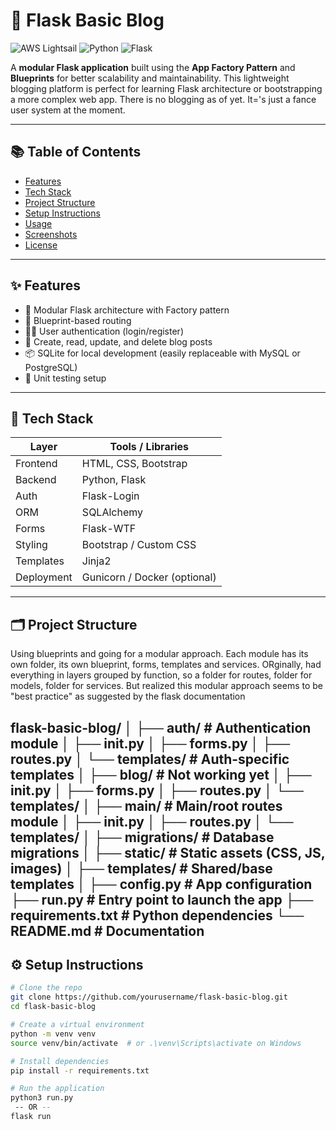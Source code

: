 # 📝 Flask Basic Blog

![AWS Lightsail](https://img.shields.io/badge/Hosted%20on-AWS%20Lightsail-orange?logo=amazon-aws)
![Python](https://img.shields.io/badge/Python-3.10-blue?logo=python)
![Flask](https://img.shields.io/badge/Framework-Flask-green?logo=flask)

A **modular Flask application** built using the **App Factory Pattern** and **Blueprints** for better scalability and maintainability. This lightweight blogging platform is perfect for learning Flask architecture or bootstrapping a more complex web app.  There is no blogging as of yet.  It='s just a fance user system at the moment.

---

## 📚 Table of Contents

- [Features](#features)
- [Tech Stack](#tech-stack)
- [Project Structure](#project-structure)
- [Setup Instructions](#setup-instructions)
- [Usage](#usage)
- [Screenshots](#screenshots)
- [License](#license)

---

## ✨ Features

- 🔧 Modular Flask architecture with Factory pattern
- 📂 Blueprint-based routing
- 🧑‍💻 User authentication (login/register)
- 📝 Create, read, update, and delete blog posts
- 📦 SQLite for local development (easily replaceable with MySQL or PostgreSQL)
- 🧪 Unit testing setup

---

## 🧰 Tech Stack

| Layer       | Tools / Libraries                |
|-------------|----------------------------------|
| Frontend    | HTML, CSS, Bootstrap             |
| Backend     | Python, Flask                    |
| Auth        | Flask-Login                      |
| ORM         | SQLAlchemy                       |
| Forms       | Flask-WTF                        |
| Styling     | Bootstrap / Custom CSS           |
| Templates   | Jinja2                           |
| Deployment  | Gunicorn / Docker (optional)     |

---

## 🗂️ Project Structure
Using blueprints and going for a modular approach.  Each module has its own folder, its own blueprint, forms, templates and services.  ORginally, had everything in layers grouped by function, so a folder for routes, folder for models, folder for services.  But realized this modular approach seems to be "best practice" as suggested by the flask documentation

flask-basic-blog/
│
├── auth/                  # Authentication module
│   ├── __init__.py
│   ├── forms.py
│   ├── routes.py
│   └── templates/         # Auth-specific templates
│
├── blog/                  # Not working yet
│   ├── __init__.py
│   ├── forms.py
│   ├── routes.py
│   └── templates/
│
├── main/                  # Main/root routes module
│   ├── __init__.py
│   ├── routes.py
│   └── templates/
│
├── migrations/            # Database migrations
│
├── static/                # Static assets (CSS, JS, images)
│
├── templates/             # Shared/base templates
│
├── config.py              # App configuration
├── run.py                 # Entry point to launch the app
├── requirements.txt       # Python dependencies
└── README.md              # Documentation
---

## ⚙️ Setup Instructions

```bash
# Clone the repo
git clone https://github.com/yourusername/flask-basic-blog.git
cd flask-basic-blog

# Create a virtual environment
python -m venv venv
source venv/bin/activate  # or .\venv\Scripts\activate on Windows

# Install dependencies
pip install -r requirements.txt

# Run the application
python3 run.py
 -- OR -- 
flask run


